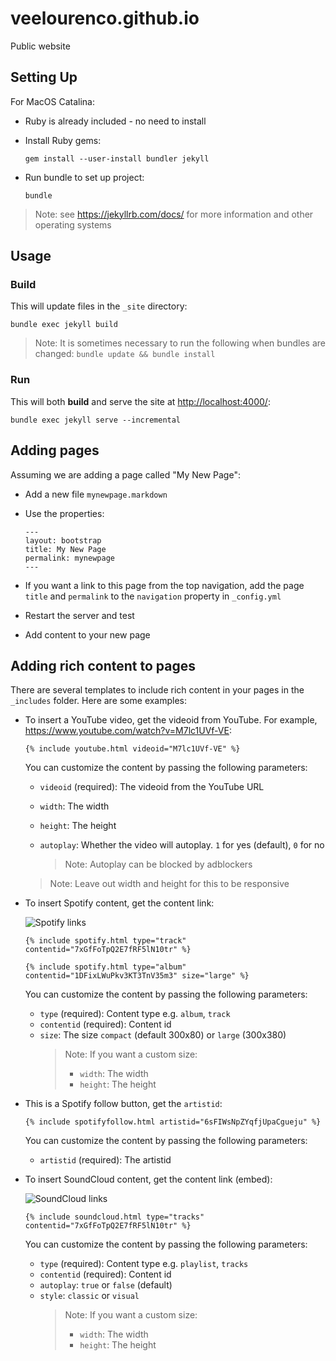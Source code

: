 # veelourenco.github.io
Public website

## Setting Up

For MacOS Catalina:

*   Ruby is already included - no need to install

*   Install Ruby gems:
    
    `gem install --user-install bundler jekyll`

*   Run bundle to set up project:
    
    `bundle`

> Note: see https://jekyllrb.com/docs/ for more information and other operating systems

## Usage

### Build

This will update files in the `_site` directory:

`bundle exec jekyll build`

> Note:
> It is sometimes necessary to run the following when bundles are changed:
> `bundle update && bundle install`

### Run

This will both **build** and serve the site at [http://localhost:4000/](http://localhost:4000/):

`bundle exec jekyll serve --incremental`

## Adding pages

Assuming we are adding a page called "My New Page":

*   Add a new file `mynewpage.markdown`

*   Use the properties:
    ```
    ---
    layout: bootstrap
    title: My New Page
    permalink: mynewpage
    ---
    ```

*   If you want a link to this page from the top navigation, add the page `title` and `permalink` to the `navigation` property in `_config.yml`

*   Restart the server and test

*   Add content to your new page

## Adding rich content to pages

There are several templates to include rich content in your pages in the `_includes` folder. Here are some examples:

*   To insert a YouTube video, get the videoid from YouTube. For example, https://www.youtube.com/watch?v=M7lc1UVf-VE:

    `{% include youtube.html videoid="M7lc1UVf-VE" %}`

    You can customize the content by passing the following parameters:

    *   `videoid` (required): The videoid from the YouTube URL
    *   `width`: The width
    *   `height`: The height
    *   `autoplay`: Whether the video will autoplay. `1` for yes (default), `0` for no

        > Note: Autoplay can be blocked by adblockers

    > Note: Leave out width and height for this to be responsive

*   To insert Spotify content, get the content link:

    ![Spotify links](https://developer.spotify.com/assets/select-track-link.png)

    `{% include spotify.html type="track" contentid="7xGfFoTpQ2E7fRF5lN10tr" %}`

    `{% include spotify.html type="album" contentid="1DFixLWuPkv3KT3TnV35m3" size="large" %}`

    You can customize the content by passing the following parameters:

    *   `type` (required): Content type e.g. `album`, `track`
    *   `contentid` (required): Content id
    *   `size`: The size `compact` (default 300x80) or `large` (300x380)
        > Note: If you want a custom size:
        > * `width`: The width
        > * `height`: The height

*   This is a Spotify follow button, get the `artistid`:

    `{% include spotifyfollow.html artistid="6sFIWsNpZYqfjUpaCgueju" %}`

    You can customize the content by passing the following parameters:

    * `artistid` (required): The artistid

*   To insert SoundCloud content, get the content link (embed):

    ![SoundCloud links]()

    `{% include soundcloud.html type="tracks" contentid="7xGfFoTpQ2E7fRF5lN10tr" %}`

    You can customize the content by passing the following parameters:

    *   `type` (required): Content type e.g. `playlist`, `tracks`
    *   `contentid` (required): Content id
    *   `autoplay`: `true` or `false` (default)
    *   `style`: `classic` or `visual`
        > Note: If you want a custom size:
        > * `width`: The width 
        > * `height`: The height